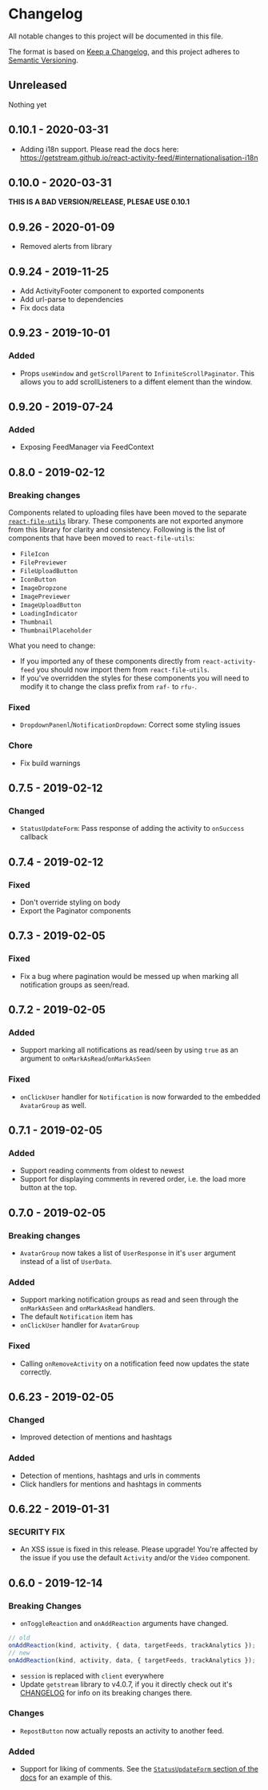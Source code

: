 # Changelog

All notable changes to this project will be documented in this file.

The format is based on [Keep a Changelog](https://keepachangelog.com/en/1.0.0/),
and this project adheres to [Semantic Versioning](https://semver.org/spec/v2.0.0.html).

## Unreleased

Nothing yet

## 0.10.1 - 2020-03-31

- Adding i18n support. Please read the docs here: https://getstream.github.io/react-activity-feed/#internationalisation-i18n

## 0.10.0 - 2020-03-31

**THIS IS A BAD VERSION/RELEASE, PLESAE USE 0.10.1**

## 0.9.26 - 2020-01-09

- Removed alerts from library

## 0.9.24 - 2019-11-25

- Add ActivityFooter component to exported components
- Add url-parse to dependencies
- Fix docs data

## 0.9.23 - 2019-10-01

### Added

- Props `useWindow` and `getScrollParent` to `InfiniteScrollPaginator`. This allows you to add scrollListeners to a diffent element than the window.

## 0.9.20 - 2019-07-24

### Added

- Exposing FeedManager via FeedContext

## 0.8.0 - 2019-02-12

### Breaking changes

Components related to uploading files have been moved to the separate
[`react-file-utils`](https://github.com/GetStream/react-file-utils) library.
These components are not exported anymore from this library for clarity and
consistency. Following is the list of components that have been moved to
`react-file-utils`:

- `FileIcon`
- `FilePreviewer`
- `FileUploadButton`
- `IconButton`
- `ImageDropzone`
- `ImagePreviewer`
- `ImageUploadButton`
- `LoadingIndicator`
- `Thumbnail`
- `ThumbnailPlaceholder`

What you need to change:

- If you imported any of these components directly from `react-activity-feed`
  you should now import them from `react-file-utils`.
- If you've overridden the styles for these components you will need to modify
  it to change the class prefix from `raf-` to `rfu-`.

### Fixed

- `DropdownPanenl`/`NotificationDropdown`: Correct some styling issues

### Chore

- Fix build warnings

## 0.7.5 - 2019-02-12

### Changed

- `StatusUpdateForm`: Pass response of adding the activity to `onSuccess`
  callback

## 0.7.4 - 2019-02-12

### Fixed

- Don't override styling on body
- Export the Paginator components

## 0.7.3 - 2019-02-05

### Fixed

- Fix a bug where pagination would be messed up when marking all notification
  groups as seen/read.

## 0.7.2 - 2019-02-05

### Added

- Support marking all notifications as read/seen by using `true` as an argument to
  `onMarkAsRead`/`onMarkAsSeen`

### Fixed

- `onClickUser` handler for `Notification` is now forwarded to the embedded
  `AvatarGroup` as well.

## 0.7.1 - 2019-02-05

### Added

- Support reading comments from oldest to newest
- Support for displaying comments in revered order, i.e. the load more button at
  the top.

## 0.7.0 - 2019-02-05

### Breaking changes

- `AvatarGroup` now takes a list of `UserResponse` in it's `user` argument
  instead of a list of `UserData`.

### Added

- Support marking notification groups as read and seen through the
  `onMarkAsSeen` and `onMarkAsRead` handlers.
- The default `Notification` item has
- `onClickUser` handler for `AvatarGroup`

### Fixed

- Calling `onRemoveActivity` on a notification feed now updates the state
  correctly.

## 0.6.23 - 2019-02-05

### Changed

- Improved detection of mentions and hashtags

### Added

- Detection of mentions, hashtags and urls in comments
- Click handlers for mentions and hashtags in comments

## 0.6.22 - 2019-01-31

### SECURITY FIX

- An XSS issue is fixed in this release. Please upgrade! You're affected by the
  issue if you use the default `Activity` and/or the `Video` component.

## 0.6.0 - 2019-12-14

### Breaking Changes

- `onToggleReaction` and `onAddReaction` arguments have changed.

```js
// old
onAddReaction(kind, activity, { data, targetFeeds, trackAnalytics });
// new
onAddReaction(kind, activity, data, { targetFeeds, trackAnalytics });
```

- `session` is replaced with `client` everywhere
- Update `getstream` library to v4.0.7, if you it directly check out it's
  [CHANGELOG](https://github.com/GetStream/stream-js/blob/master/CHANGELOG.md#400---2018-12-03)
  for info on its breaking changes there.

### Changes

- `RepostButton` now actually reposts an activity to another feed.

### Added

- Support for liking of comments. See the
  [`StatusUpdateForm` section of the docs](https://getstream.github.io/react-activity-feed/#!/StatusUpdateForm)
  for an example of this.
